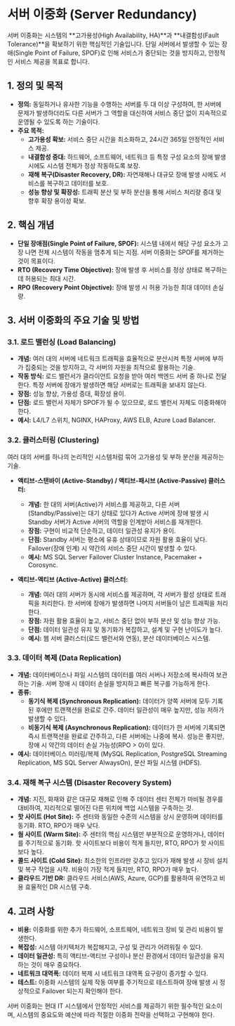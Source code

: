 
# 서버 이중화 (Server Redundancy)

서버 이중화는 시스템의 **고가용성(High Availability, HA)**과 **내결함성(Fault Tolerance)**을 확보하기 위한 핵심적인 기술입니다. 단일 서버에서 발생할 수 있는 장애(Single Point of Failure, SPOF)로 인해 서비스가 중단되는 것을 방지하고, 안정적인 서비스 제공을 목표로 합니다.

## 1. 정의 및 목적

*   **정의:** 동일하거나 유사한 기능을 수행하는 서버를 두 대 이상 구성하여, 한 서버에 문제가 발생하더라도 다른 서버가 그 역할을 대신하여 서비스 중단 없이 지속적으로 운영될 수 있도록 하는 기술이다.
*   **주요 목적:**
    *   **고가용성 확보:** 서비스 중단 시간을 최소화하고, 24시간 365일 안정적인 서비스 제공.
    *   **내결함성 증대:** 하드웨어, 소프트웨어, 네트워크 등 특정 구성 요소의 장애 발생 시에도 시스템 전체가 정상 작동하도록 보장.
    *   **재해 복구(Disaster Recovery, DR):** 자연재해나 대규모 장애 발생 시에도 서비스를 복구하고 데이터를 보호.
    *   **성능 향상 및 확장성:** 트래픽 분산 및 부하 분산을 통해 서비스 처리량 증대 및 향후 확장 용이성 확보.

## 2. 핵심 개념

*   **단일 장애점(Single Point of Failure, SPOF):** 시스템 내에서 해당 구성 요소가 고장 나면 전체 시스템이 작동을 멈추게 되는 지점. 서버 이중화는 SPOF를 제거하는 것이 목표이다.
*   **RTO (Recovery Time Objective):** 장애 발생 후 서비스를 정상 상태로 복구하는 데 허용되는 최대 시간.
*   **RPO (Recovery Point Objective):** 장애 발생 시 허용 가능한 최대 데이터 손실량.

## 3. 서버 이중화의 주요 기술 및 방법

### 3.1. 로드 밸런싱 (Load Balancing)

*   **개념:** 여러 대의 서버에 네트워크 트래픽을 효율적으로 분산시켜 특정 서버에 부하가 집중되는 것을 방지하고, 각 서버의 자원을 최적으로 활용하는 기술.
*   **작동 방식:** 로드 밸런서가 클라이언트 요청을 받아 여러 백엔드 서버 중 하나로 전달한다. 특정 서버에 장애가 발생하면 해당 서버로는 트래픽을 보내지 않는다.
*   **장점:** 성능 향상, 가용성 증대, 확장성 용이.
*   **단점:** 로드 밸런서 자체가 SPOF가 될 수 있으므로, 로드 밸런서 자체도 이중화해야 한다.
*   **예시:** L4/L7 스위치, NGINX, HAProxy, AWS ELB, Azure Load Balancer.

### 3.2. 클러스터링 (Clustering)

여러 대의 서버를 하나의 논리적인 시스템처럼 묶어 고가용성 및 부하 분산을 제공하는 기술.

*   **액티브-스탠바이 (Active-Standby) / 액티브-패시브 (Active-Passive) 클러스터:**
    *   **개념:** 한 대의 서버(Active)가 서비스를 제공하고, 다른 서버(Standby/Passive)는 대기 상태로 있다가 Active 서버에 장애 발생 시 Standby 서버가 Active 서버의 역할을 인계받아 서비스를 재개한다.
    *   **장점:** 구현이 비교적 단순하고, 데이터 일관성 유지가 용이.
    *   **단점:** Standby 서버는 평소에 유휴 상태이므로 자원 활용 효율이 낮다. Failover(장애 인계) 시 약간의 서비스 중단 시간이 발생할 수 있다.
    *   **예시:** MS SQL Server Failover Cluster Instance, Pacemaker + Corosync.

*   **액티브-액티브 (Active-Active) 클러스터:**
    *   **개념:** 여러 대의 서버가 동시에 서비스를 제공하며, 각 서버가 활성 상태로 트래픽을 처리한다. 한 서버에 장애가 발생하면 나머지 서버들이 남은 트래픽을 처리한다.
    *   **장점:** 자원 활용 효율이 높고, 서비스 중단 없이 부하 분산 및 성능 향상 가능.
    *   **단점:** 데이터 일관성 유지 및 동기화가 복잡하고, 설계 및 구현 난이도가 높다.
    *   **예시:** 웹 서버 클러스터(로드 밸런서와 연동), 분산 데이터베이스 시스템.

### 3.3. 데이터 복제 (Data Replication)

*   **개념:** 데이터베이스나 파일 시스템의 데이터를 여러 서버나 저장소에 복사하여 보관하는 기술. 서버 장애 시 데이터 손실을 방지하고 빠른 복구를 가능하게 한다.
*   **종류:**
    *   **동기식 복제 (Synchronous Replication):** 데이터가 양쪽 서버에 모두 기록된 후에만 트랜잭션을 완료로 간주. 데이터 일관성이 매우 높지만, 성능 저하가 발생할 수 있다.
    *   **비동기식 복제 (Asynchronous Replication):** 데이터가 한 서버에 기록되면 즉시 트랜잭션을 완료로 간주하고, 다른 서버에는 나중에 복사. 성능은 좋지만, 장애 시 약간의 데이터 손실 가능성(RPO > 0)이 있다.
*   **예시:** 데이터베이스 미러링/복제 (MySQL Replication, PostgreSQL Streaming Replication, MS SQL Server AlwaysOn), 분산 파일 시스템 (HDFS).

### 3.4. 재해 복구 시스템 (Disaster Recovery System)

*   **개념:** 지진, 화재와 같은 대규모 재해로 인해 주 데이터 센터 전체가 마비될 경우를 대비하여, 지리적으로 떨어진 다른 위치에 백업 시스템을 구축하는 것.
*   **핫 사이트 (Hot Site):** 주 센터와 동일한 수준의 시스템을 상시 운영하며 데이터를 동기화. RTO, RPO가 매우 낮다.
*   **웜 사이트 (Warm Site):** 주 센터의 핵심 시스템만 부분적으로 운영하거나, 데이터를 주기적으로 동기화. 핫 사이트보다 비용이 적게 들지만, RTO, RPO가 핫 사이트보다 높다.
*   **콜드 사이트 (Cold Site):** 최소한의 인프라만 갖추고 있다가 재해 발생 시 장비 설치 및 복구 작업을 시작. 비용이 가장 적게 들지만, RTO, RPO가 매우 높다.
*   **클라우드 기반 DR:** 클라우드 서비스(AWS, Azure, GCP)를 활용하여 유연하고 비용 효율적인 DR 시스템 구축.

## 4. 고려 사항

*   **비용:** 이중화를 위한 추가 하드웨어, 소프트웨어, 네트워크 장비 및 관리 비용이 발생한다.
*   **복잡성:** 시스템 아키텍처가 복잡해지고, 구성 및 관리가 어려워질 수 있다.
*   **데이터 일관성:** 특히 액티브-액티브 구성이나 분산 환경에서 데이터 일관성을 유지하는 것이 매우 중요하다.
*   **네트워크 대역폭:** 데이터 복제 시 네트워크 대역폭 요구량이 증가할 수 있다.
*   **테스트:** 이중화 시스템의 실제 작동 여부를 주기적으로 테스트하여 장애 발생 시 정상적으로 Failover 되는지 확인해야 한다.

서버 이중화는 현대 IT 시스템에서 안정적인 서비스를 제공하기 위한 필수적인 요소이며, 시스템의 중요도와 예산에 따라 적절한 이중화 전략을 선택하고 구현해야 한다.
